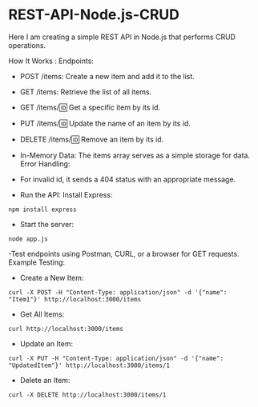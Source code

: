 # REST-API-Node.js-CRUD
Here I am creating a simple REST API in Node.js that performs CRUD operations.

How It Works :
Endpoints:
- POST /items: Create a new item and add it to the list.
- GET /items: Retrieve the list of all items.
- GET /items/:id: Get a specific item by its id.
- PUT /items/:id: Update the name of an item by its id.
- DELETE /items/:id: Remove an item by its id.

- In-Memory Data:
The items array serves as a simple storage for data.
Error Handling:

- For invalid id, it sends a 404 status with an appropriate message.

- Run the API:
Install Express:
```terminal
npm install express
```
- Start the server:
```terminal
node app.js
```

-Test endpoints using Postman, CURL, or a browser for GET requests.
Example Testing:
- Create a New Item:
```terminal
curl -X POST -H "Content-Type: application/json" -d '{"name": "Item1"}' http://localhost:3000/items
```
- Get All Items:
```terminal
curl http://localhost:3000/items
```
- Update an Item:
```terminal
curl -X PUT -H "Content-Type: application/json" -d '{"name": "UpdatedItem"}' http://localhost:3000/items/1
```
- Delete an Item:
```terminal
curl -X DELETE http://localhost:3000/items/1
```
